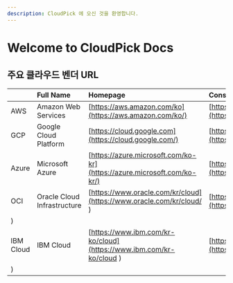 ```yaml
---
description: CloudPick 에 오신 것을 환영합니다.
---
```


# Welcome to CloudPick Docs

## 주요 클라우드 벤더 URL

|  | Full Name | Homepage | Console URL |
| :--- | :--- | :--- | :--- |
| AWS | Amazon Web Services | [https://aws.amazon.com/ko](https://aws.amazon.com/ko/) | [https://console.aws.amazon.com/console/home](https://console.aws.amazon.com/console/home) |
| GCP | Google Cloud Platform | [https://cloud.google.com](https://cloud.google.com/) | [https://console.cloud.google.com](https://console.cloud.google.com/) |
| Azure | Microsoft Azure | [https://azure.microsoft.com/ko-kr](https://azure.microsoft.com/ko-kr/) | [https://portal.azure.com/](https://portal.azure.com/) |
| OCI | Oracle Cloud Infrastructure | [https://www.oracle.com/kr/cloud](https://www.oracle.com/kr/cloud/	) | [https://www.oracle.com/kr/cloud/sign-in.html](https://www.oracle.com/kr/cloud/sign-in.html
) |
| IBM Cloud | IBM Cloud | [https://www.ibm.com/kr-ko/cloud](https://www.ibm.com/kr-ko/cloud	) | [https://cloud.ibm.com/login](https://cloud.ibm.com/login
) |

